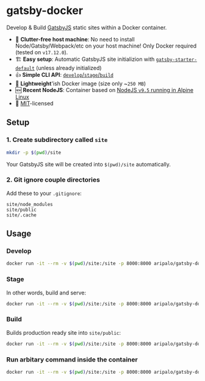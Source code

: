 # gatsby-docker
Develop &amp; Build [GatsbyJS](https://www.gatsbyjs.org/) static sites within a Docker container.

- 🚮  **Clutter-free host machine**: No need to install Node/Gatsby/Webpack/etc on your host machine! Only Docker required (tested on `v17.12.0`).
- 🏗  **Easy setup**: Automatic GatsbyJS site initializion with [`gatsby-starter-default`](http://gatsbyjs.github.io/gatsby-starter-default/) (unless already initialized)
- 👍  **Simple CLI API**: [`develop`/`stage`/`build`](#usage)
- 🍃  **Lightweight**'ish Docker image (size only ~`250 MB`)
- 🆕  **Recent NodeJS**: Container based on [NodeJS `v9.5` running in Alpine Linux](https://github.com/nodejs/docker-node/blob/db3b27c8388136b5e529861d7c3fa12fd8328301/9/alpine/Dockerfile)
- 📃  [MIT](https://github.com/aripalo/gatsby-docker/blob/master/LICENSE)-licensed



## Setup

### 1. Create subdirectory called `site`

```sh
mkdir -p $(pwd)/site
```

Your GatsbyJS site will be created into `$(pwd)/site` automatically.

### 2. Git ignore couple directories

Add these to your `.gitignore`:
```
site/node_modules
site/public
site/.cache
```


## Usage

### Develop
```sh
docker run -it --rm -v $(pwd)/site:/site -p 8000:8000 aripalo/gatsby-docker develop
```

### Stage

In other words, build and serve:
```sh
docker run -it --rm -v $(pwd)/site:/site -p 8000:8000 aripalo/gatsby-docker stage
```

### Build

Builds production ready site into `site/public`:
```sh
docker run -it --rm -v $(pwd)/site:/site -p 8000:8000 aripalo/gatsby-docker build
```

### Run arbitary command inside the container
```sh
docker run -it --rm -v $(pwd)/site:/site -p 8000:8000 aripalo/gatsby-docker <YOUR-COMMAND-HERE>
```
